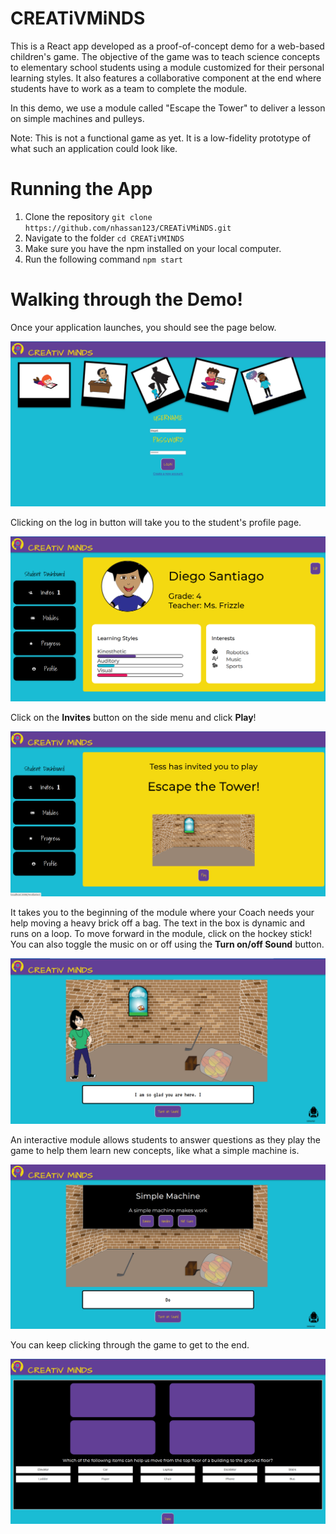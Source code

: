 # CREATiVMiNDS
This is a React app developed as a proof-of-concept demo for a web-based children's game. The objective of the game was to teach science concepts to elementary school students using a module customized for their personal learning styles. It also features a collaborative component at the end where students have to work as a team to complete the module. 

In this demo, we use a module called "Escape the Tower" to deliver a lesson on simple machines and pulleys.

Note: This is not a functional game as yet. It is a low-fidelity prototype of what such an application could look like. 

# Running the App
1. Clone the repository
 `git clone https://github.com/nhassan123/CREATiVMiNDS.git`
2. Navigate to the folder
 `cd CREATiVMINDS`
3. Make sure you have the npm installed on your local computer. 
4. Run the following command
 `npm start`

# Walking through the Demo!
Once your application launches, you should see the page below. 

![enter image description here](https://github.com/nhassan123/CREATiVMiNDS/blob/master/Images/ScreenUI_01.png)

Clicking on the log in button will take you to the student's profile page. 

![enter image description here](https://github.com/nhassan123/CREATiVMiNDS/blob/master/Images/ScreenUI_02.png)

Click on the **Invites** button on the side menu and click **Play**!

![enter image description here](https://github.com/nhassan123/CREATiVMiNDS/blob/master/Images/ScreenUI_03.png)

It takes you to the beginning of the module where your Coach needs your help moving a heavy brick off a bag. The text in the box is dynamic and runs on a loop. To move forward in the module, click on the hockey stick! You can also toggle the music on or off using the **Turn on/off Sound** button.

![enter image description here](https://github.com/nhassan123/CREATiVMiNDS/blob/master/Images/ScreenUI_04.png) 

An interactive module allows students to answer questions as they play the game to help them learn new concepts, like what a simple machine is. 

![enter image description here](https://github.com/nhassan123/CREATiVMiNDS/blob/master/Images/ScreenUI_05.png)

You can keep clicking through the game to get to the end. 

![enter image description here](https://github.com/nhassan123/CREATiVMiNDS/blob/master/Images/ScreenUI_06.png)


